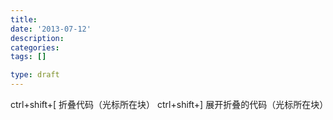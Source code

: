 ```yaml
---
title:
date: '2013-07-12'
description:
categories:
tags: []

type: draft
---
```


ctrl+shift+[ 折叠代码（光标所在块）
ctrl+shift+] 展开折叠的代码（光标所在块）
